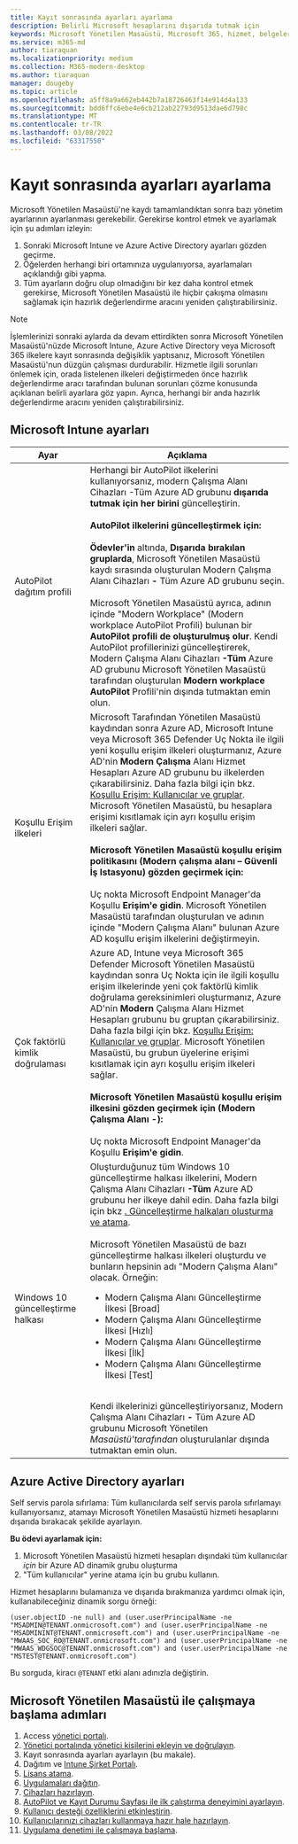 ```yaml
---
title: Kayıt sonrasında ayarları ayarlama
description: Belirli Microsoft hesaplarını dışarıda tutmak için
keywords: Microsoft Yönetilen Masaüstü, Microsoft 365, hizmet, belgeler
ms.service: m365-md
author: tiaraquan
ms.localizationpriority: medium
ms.collection: M365-modern-desktop
ms.author: tiaraquan
manager: dougeby
ms.topic: article
ms.openlocfilehash: a5ff8a9a662eb442b7a18726463f14e914d4a133
ms.sourcegitcommit: bdd6ffc6ebe4e6cb212ab22793d9513dae6d798c
ms.translationtype: MT
ms.contentlocale: tr-TR
ms.lasthandoff: 03/08/2022
ms.locfileid: "63317550"
---
```

# <a name="adjust-settings-after-enrollment"></a>Kayıt sonrasında ayarları ayarlama

Microsoft Yönetilen Masaüstü'ne kaydı tamamlandıktan sonra bazı yönetim ayarlarının ayarlanması gerekebilir. Gerekirse kontrol etmek ve ayarlamak için şu adımları izleyin:

1. Sonraki Microsoft Intune ve Azure Active Directory ayarları gözden geçirme.
2. Öğelerden herhangi biri ortamınıza uygulanıyorsa, ayarlamaları açıklandığı gibi yapma.
3. Tüm ayarların doğru olup olmadığını bir kez daha kontrol etmek gerekirse, Microsoft Yönetilen Masaüstü ile hiçbir [](https://aka.ms/mmdart) çakışma olmasını sağlamak için hazırlık değerlendirme aracını yeniden çalıştırabilirsiniz.

> [!NOTE]
> İşlemlerinizi sonraki aylarda da devam ettirdikten sonra Microsoft Yönetilen Masaüstü'nüzde Microsoft Intune, Azure Active Directory veya Microsoft 365 ilkelere kayıt sonrasında değişiklik yaptısanız, Microsoft Yönetilen Masaüstü'nun düzgün çalışması durdurabilir. Hizmetle ilgili sorunları önlemek için, orada listelenen ilkeleri değiştirmeden önce [](../get-ready/readiness-assessment-fix.md) hazırlık değerlendirme aracı tarafından bulunan sorunları çözme konusunda açıklanan belirli ayarlara göz yapın. Ayrıca, herhangi bir anda hazırlık değerlendirme aracını yeniden çalıştırabilirsiniz.

## <a name="microsoft-intune-settings"></a>Microsoft Intune ayarları

| Ayar | Açıklama |
| ------ | ------ |
| AutoPilot dağıtım profili | Herhangi bir AutoPilot ilkelerini kullanıyorsanız, modern Çalışma Alanı Cihazları -Tüm Azure AD grubunu **dışarıda tutmak için her birini** güncelleştirin. <br><br> **AutoPilot ilkelerini güncelleştirmek için:** <br><br> **Ödevler'in** altında, **Dışarıda bırakılan gruplarda**, Microsoft Yönetilen Masaüstü kaydı sırasında oluşturulan Modern Çalışma Alanı Cihazları **-** Tüm Azure AD grubunu seçin. <br><br> Microsoft Yönetilen Masaüstü ayrıca, adının içinde "Modern Workplace" (Modern workplace AutoPilot Profili) bulunan bir **AutoPilot profili de oluşturulmuş olur**. Kendi AutoPilot profillerinizi güncelleştirerek, Modern Çalışma Alanı Cihazları **-Tüm** Azure AD grubunu Microsoft Yönetilen Masaüstü tarafından oluşturulan **Modern workplace AutoPilot** Profili'nin dışında tutmaktan emin olun. |
| Koşullu Erişim ilkeleri | Microsoft Tarafından Yönetilen Masaüstü kaydından sonra Azure AD, Microsoft Intune veya Microsoft 365 Defender Uç Nokta ile ilgili yeni koşullu erişim ilkeleri oluşturmanız, Azure AD'nin **Modern Çalışma** Alanı Hizmet Hesapları Azure AD grubunu bu ilkelerden çıkarabilirsiniz. Daha fazla bilgi için bkz. [Koşullu Erişim: Kullanıcılar ve gruplar](/azure/active-directory/conditional-access/concept-conditional-access-users-groups). Microsoft Yönetilen Masaüstü, bu hesaplara erişimi kısıtlamak için ayrı koşullu erişim ilkeleri sağlar. <br><br> **Microsoft Yönetilen Masaüstü koşullu erişim politikasını (Modern çalışma alanı – Güvenli İş Istasyonu) gözden geçirmek için:** <br><br> Uç nokta Microsoft Endpoint Manager'da Koşullu **Erişim'e** **gidin**. Microsoft Yönetilen Masaüstü tarafından oluşturulan ve adının içinde "Modern Çalışma Alanı" bulunan Azure AD koşullu erişim ilkelerini değiştirmeyin. |
| Çok faktörlü kimlik doğrulaması | Azure AD, Intune veya Microsoft 365 Defender Microsoft Yönetilen Masaüstü kaydından sonra Uç Nokta için ile ilgili koşullu erişim ilkelerinde yeni çok faktörlü kimlik doğrulama gereksinimleri oluşturmanız, Azure AD'nin **Modern** Çalışma Alanı Hizmet Hesapları grubunu bu gruptan çıkarabilirsiniz. Daha fazla bilgi için bkz. [Koşullu Erişim: Kullanıcılar ve gruplar](/azure/active-directory/conditional-access/concept-conditional-access-users-groups). Microsoft Yönetilen Masaüstü, bu grubun üyelerine erişimi kısıtlamak için ayrı koşullu erişim ilkeleri sağlar. <br><br> **Microsoft Yönetilen Masaüstü koşullu erişim ilkesini gözden geçirmek için (Modern Çalışma Alanı -):** <br><br> Uç nokta Microsoft Endpoint Manager'da Koşullu **Erişim'e** **gidin**.
| Windows 10 güncelleştirme halkası | Oluşturduğunuz tüm Windows 10 güncelleştirme halkası ilkelerini, Modern Çalışma Alanı Cihazları **-Tüm** Azure AD grubunu her ilkeye dahil edin. Daha fazla bilgi için bkz [. Güncelleştirme halkaları oluşturma ve atama](/mem/intune/protect/windows-10-update-rings#create-and-assign-update-rings). <br><br> Microsoft Yönetilen Masaüstü de bazı güncelleştirme halkası ilkeleri oluşturdu ve bunların hepsinin adı "Modern Çalışma Alanı" olacak. Örneğin: <ul><li>Modern Çalışma Alanı Güncelleştirme İlkesi [Broad]</li><li>Modern Çalışma Alanı Güncelleştirme İlkesi [Hızlı]</li><li>Modern Çalışma Alanı Güncelleştirme İlkesi [İlk]</li><li>Modern Çalışma Alanı Güncelleştirme İlkesi [Test]</li></ul> <br>Kendi ilkelerinizi güncelleştiriyorsanız, Modern Çalışma Alanı Cihazları **-** Tüm Azure AD grubunu Microsoft Yönetilen *Masaüstü'tarafından* oluşturulanlar dışında tutmaktan emin olun. |

## <a name="azure-active-directory-settings"></a>Azure Active Directory ayarları

Self servis parola sıfırlama: Tüm kullanıcılarda self servis parola sıfırlamayı kullanıyorsanız, atamayı Microsoft Yönetilen Masaüstü hizmeti hesaplarını dışarıda bırakacak şekilde ayarlayın.

**Bu ödevi ayarlamak için:**

1. Microsoft Yönetilen Masaüstü hizmeti hesapları dışındaki tüm kullanıcılar *için* bir Azure AD dinamik grubu oluşturma
1. "Tüm kullanıcılar" yerine atama için bu grubu kullanın.

Hizmet hesaplarını bulamanıza ve dışarıda bırakmanıza yardımcı olmak için, kullanabileceğiniz dinamik sorgu örneği:

```Console
(user.objectID -ne null) and (user.userPrincipalName -ne "MSADMIN@TENANT.onmicrosoft.com") and (user.userPrincipalName -ne "MSADMININT@TENANT.onmicrosoft.com") and (user.userPrincipalName -ne "MWAAS_SOC_RO@TENANT.onmicrosoft.com") and (user.userPrincipalName -ne "MWAAS_WDGSOC@TENANT.onmicrosoft.com") and (user.userPrincipalName -ne "MSTEST@TENANT.onmicrosoft.com")
```

Bu sorguda, kiracı `@TENANT` etki alanı adınızla değiştirin.

## <a name="steps-to-get-started-with-microsoft-managed-desktop"></a>Microsoft Yönetilen Masaüstü ile çalışmaya başlama adımları

1. Access [yönetici portalı](access-admin-portal.md).
1. [Yönetici portalında yönetici kişilerini ekleyin ve doğrulayın](add-admin-contacts.md).
1. Kayıt sonrasında ayarları ayarlayın (bu makale).
1. Dağıtım ve [Intune Şirket Portalı](company-portal.md).
1. [Lisans atama](assign-licenses.md).
1. [Uygulamaları dağıtın](deploy-apps.md).
1. [Cihazları hazırlayın](prepare-devices.md).
1. [AutoPilot ve Kayıt Durumu Sayfası ile ilk çalıştırma deneyimini ayarlayın](esp-first-run.md).
1. [Kullanıcı desteği özelliklerini etkinleştirin](enable-support.md).
1. [Kullanıcılarınızı cihazları kullanmaya hazır hale hazırlayın](get-started-devices.md).
1. [Uygulama denetimi ile çalışmaya başlama](get-started-app-control.md).
